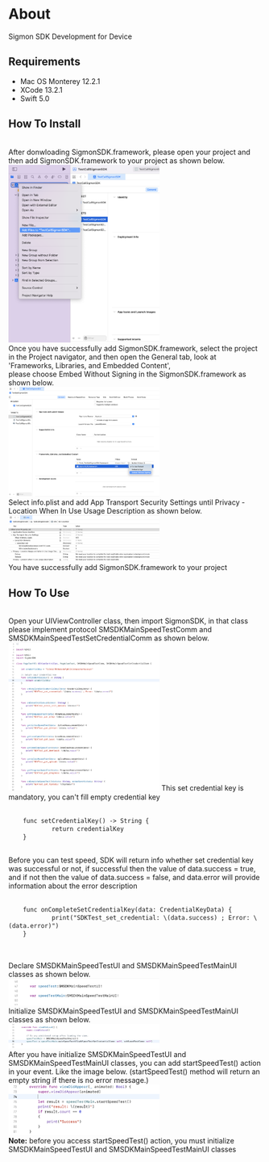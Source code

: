 # About
Sigmon SDK Development for Device
<!--
<br/>
<br/>
To help you better understand how to install Sigmon SDK, please watch the video below
<br/>
https://www.youtube.com/watch?v=44bI5ev9ASk
</br>
<br/>
-->
<h2>Requirements</h2>
<ul>
<li>Mac OS Monterey 12.2.1</li>
<li>XCode 13.2.1</li>
<li>Swift 5.0</li>
</ul>
<h2>How To Install</h2>
<br/>
After donwloading SigmonSDK.framework, please open your project and then add SigmonSDK.framework to your project as shown below.
<br/>
<img src="https://raw.githubusercontent.com/maedilaziman/dev-ios-sigmonsdk/master/Screenshots/IMG_01.png" width="300" />
<br/>
Once you have successfully add SigmonSDK.framework, select the project in the Project navigator, and then open the General tab, look at 'Frameworks, Libraries, and Embedded Content',
<br/>
please choose Embed Without Signing in the SigmonSDK.framework as shown below.
<br/>
<img src="https://raw.githubusercontent.com/maedilaziman/dev-ios-sigmonsdk/master/Screenshots/IMG_02.png" width="300" />
<br/>
Select info.plist and add App Transport Security Settings until Privacy - Location When In Use Usage Description as shown below.
<br/>
<img src="https://raw.githubusercontent.com/maedilaziman/dev-ios-sigmonsdk/master/Screenshots/IMG_03.png" width="300" />
<br/>
You have successfully add SigmonSDK.framework to your project
<h2>How To Use</h2>
<br/>
Open your UIViewController class, then import SigmonSDK, in that class please implement protocol SMSDKMainSpeedTestComm and SMSDKMainSpeedTestSetCredentialComm as shown below.
<br/>
<img src="https://raw.githubusercontent.com/maedilaziman/dev-ios-sigmonsdk/master/Screenshots/IMG_04.png" width="300" />
This set credential key is mandatory, you can't fill empty credential key
<pre>
    <code>
	func setCredentialKey() -> String {
    	    return credentialKey
	}
   </code>
</pre>
Before you can test speed, SDK will return info whether set credential key was successful or not, 
if successful then the value of data.success = true,  
and if not then the value of data.success = false, and data.error will provide information 
about the error description
<pre>
    <code>
	func onCompleteSetCredentialKey(data: CredentialKeyData) {
    	    print("SDKTest_set_credential: \(data.success) ; Error: \(data.error)")
	}
   </code>
</pre>
<br/>
Declare SMSDKMainSpeedTestUI and SMSDKMainSpeedTestMainUI classes as shown below.
<br/>
<img src="https://raw.githubusercontent.com/maedilaziman/dev-ios-sigmonsdk/master/Screenshots/IMG_05.png" width="300" />
<br/>
Initialize SMSDKMainSpeedTestUI and SMSDKMainSpeedTestMainUI classes as shown below.
<br/>
<img src="https://raw.githubusercontent.com/maedilaziman/dev-ios-sigmonsdk/master/Screenshots/IMG_06.png" width="300" />
<br/>
After you have initialize SMSDKMainSpeedTestUI and SMSDKMainSpeedTestMainUI classes, you can add startSpeedTest() action in your event. Like the image below.
(startSpeedTest() method will return an empty string if there is no error message.)
<br/>
<img src="https://raw.githubusercontent.com/maedilaziman/dev-ios-sigmonsdk/master/Screenshots/IMG_07.png" width="300" />
<br/>
<b>Note:</b> before you access startSpeedTest() action, you must initialize SMSDKMainSpeedTestUI and SMSDKMainSpeedTestMainUI classes
<br/>